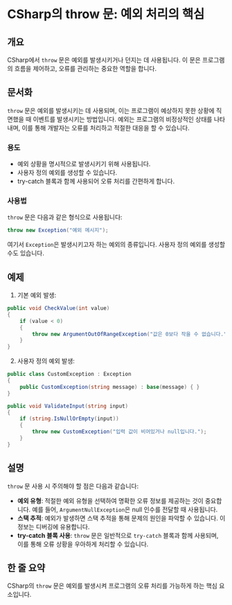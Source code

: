 <!--
Meta Description: # CSharp의 throw 문: 예외 처리의 핵심 ## 개요 CSharp에서 `throw` 문은 예외를 발생시키거나 던지는 데 사용됩니다. 이 문은 프로그램의 흐름을 제어하고, 오류를 관리하는 중요한 역할을 합니다. ## 문서화 `throw` 문은 예외를 발생시키는 ...
Meta Keywords: throw, 예외를, 있습니다, 사용됩니다, public
-->

# CSharp의 throw 문: 예외 처리의 핵심

## 개요
CSharp에서 `throw` 문은 예외를 발생시키거나 던지는 데 사용됩니다. 이 문은 프로그램의 흐름을 제어하고, 오류를 관리하는 중요한 역할을 합니다.

## 문서화
`throw` 문은 예외를 발생시키는 데 사용되며, 이는 프로그램이 예상하지 못한 상황에 직면했을 때 이벤트를 발생시키는 방법입니다. 예외는 프로그램의 비정상적인 상태를 나타내며, 이를 통해 개발자는 오류를 처리하고 적절한 대응을 할 수 있습니다.

### 용도
- 예외 상황을 명시적으로 발생시키기 위해 사용됩니다.
- 사용자 정의 예외를 생성할 수 있습니다.
- try-catch 블록과 함께 사용되어 오류 처리를 간편하게 합니다.

### 사용법
`throw` 문은 다음과 같은 형식으로 사용됩니다:

```csharp
throw new Exception("예외 메시지");
```

여기서 `Exception`은 발생시키고자 하는 예외의 종류입니다. 사용자 정의 예외를 생성할 수도 있습니다.

## 예제
1. 기본 예외 발생:

```csharp
public void CheckValue(int value)
{
    if (value < 0)
    {
        throw new ArgumentOutOfRangeException("값은 0보다 작을 수 없습니다.");
    }
}
```

2. 사용자 정의 예외 발생:

```csharp
public class CustomException : Exception
{
    public CustomException(string message) : base(message) { }
}

public void ValidateInput(string input)
{
    if (string.IsNullOrEmpty(input))
    {
        throw new CustomException("입력 값이 비어있거나 null입니다.");
    }
}
```

## 설명
`throw` 문 사용 시 주의해야 할 점은 다음과 같습니다:

- **예외 유형**: 적절한 예외 유형을 선택하여 명확한 오류 정보를 제공하는 것이 중요합니다. 예를 들어, `ArgumentNullException`은 null 인수를 전달할 때 사용됩니다.
- **스택 추적**: 예외가 발생하면 스택 추적을 통해 문제의 원인을 파악할 수 있습니다. 이 정보는 디버깅에 유용합니다.
- **try-catch 블록 사용**: `throw` 문은 일반적으로 `try-catch` 블록과 함께 사용되며, 이를 통해 오류 상황을 우아하게 처리할 수 있습니다.

## 한 줄 요약
CSharp의 `throw` 문은 예외를 발생시켜 프로그램의 오류 처리를 가능하게 하는 핵심 요소입니다.